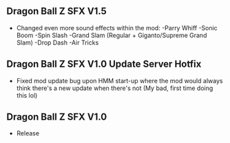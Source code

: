 ## Dragon Ball Z SFX V1.5
- Changed even more sound effects within the mod:
-Parry Whiff
-Sonic Boom
-Spin Slash
-Grand Slam (Regular + Giganto/Supreme Grand Slam)
-Drop Dash
-Air Tricks


## Dragon Ball Z SFX V1.0 Update Server Hotfix
- Fixed mod update bug upon HMM start-up where the mod would always think there's a new update when there's not (My bad, first time doing this lol)

## Dragon Ball Z SFX V1.0
- Release
